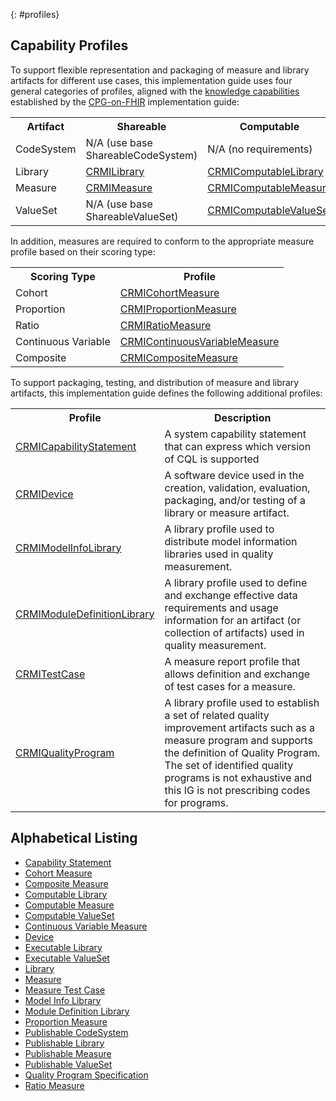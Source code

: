 {: #profiles}

## Capability Profiles

To support flexible representation and packaging of measure and library artifacts for different use cases, this implementation guide uses four general categories of profiles, aligned with the [knowledge capabilities](http://build.fhir.org/ig/HL7/cqf-recommendations/CodeSystem-cpg-knowledge-capability.html) established by the [CPG-on-FHIR](http://build.fhir.org/ig/HL7/cqf-recommendations) implementation guide:

<table>
  <tr><th>Artifact</th><th>Shareable</th><th>Computable</th><th>Publishable</th><th>Executable</th></tr>
  <tr><td>CodeSystem</td><td>N/A (use base ShareableCodeSystem)</td><td>N/A (no requirements)</td><td><a href="StructureDefinition-publishable-codesystem-crmi.html">CRMIPublishableCodeSystem</a></td><td>N/A (no requirements)</td></tr>
  <tr><td>Library</td><td><a href="StructureDefinition-library-crmi.html">CRMILibrary</a></td><td><a href="StructureDefinition-computable-library-crmi.html">CRMIComputableLibrary</a></td><td><a href="StructureDefinition-publishable-library-crmi.html">CRMIPublishableLibrary</a></td><td><a href="StructureDefinition-executable-library-crmi.html">CRMIExecutableLibrary</a></td></tr>
  <tr><td>Measure</td><td><a href="StructureDefinition-measure-crmi.html">CRMIMeasure</a></td><td><a href="StructureDefinition-computable-measure-crmi.html">CRMIComputableMeasure</a></td><td><a href="StructureDefinition-publishable-measure-crmi.html">CRMIPublishableMeasure</a></td><td><a href="StructureDefinition-executable-measure-crmi.html">CRMIExecutableMeasure</a></td></tr>
  <tr><td>ValueSet</td><td>N/A (use base ShareableValueSet)</td><td><a href="StructureDefinition-computable-valueset-crmi.html">CRMIComputableValueSet</a></td><td><a href="StructureDefinition-publishable-valueset-crmi.html">CRMIPublishableValueSet</a></td><td><a href="StructureDefinition-executable-valueset-crmi.html">CRMIExecutableValueSet</a></td></tr>

</table>

In addition, measures are required to conform to the appropriate measure profile based on their scoring type:

<table>
  <tr><th>Scoring Type</th><th>Profile</th></tr>
  <tr><td>Cohort</td><td><a href="StructureDefinition-cohort-measure-crmi.html">CRMICohortMeasure</a></td></tr>
  <tr><td>Proportion</td><td><a href="StructureDefinition-proportion-measure-crmi.html">CRMIProportionMeasure</a></td></tr>
  <tr><td>Ratio</td><td><a href="StructureDefinition-ratio-measure-crmi.html">CRMIRatioMeasure</a></td></tr>
  <tr><td>Continuous Variable</td><td><a href="StructureDefinition-cv-measure-crmi.html">CRMIContinuousVariableMeasure</a></td></tr>
  <tr><td>Composite</td><td><a href="StructureDefinition-composite-measure-crmi.html">CRMICompositeMeasure</a></td></tr>
</table>

To support packaging, testing, and distribution of measure and library artifacts, this implementation guide defines the following additional profiles:

<table>
  <tr><th>Profile</th><th>Description</th></tr>
  <tr><td><a href="StructureDefinition-capability-statement-crmi.html">CRMICapabilityStatement</a></td><td>A system capability statement that can express which version of CQL is supported</td></tr>
  <tr><td><a href="StructureDefinition-device-softwaresystem-crmi.html">CRMIDevice</a></td><td>A software device used in the creation, validation, evaluation, packaging, and/or testing of a library or measure artifact.</td></tr>
  <tr><td><a href="StructureDefinition-modelinfo-library-crmi.html">CRMIModelInfoLibrary</a></td><td>A library profile used to distribute model information libraries used in quality measurement.</td></tr>
  <tr><td><a href="StructureDefinition-module-definition-library-crmi.html">CRMIModuleDefinitionLibrary</a></td><td>A library profile used to define and exchange effective data requirements and usage information for an artifact (or collection of artifacts) used in quality measurement.</td></tr>
  <tr><td><a href="StructureDefinition-test-case-crmi.html">CRMITestCase</a></td><td>A measure report profile that allows definition and exchange of test cases for a measure.</td></tr>
  <tr><td><a href="StructureDefinition-quality-program-crmi.html">CRMIQualityProgram</a></td><td>A library profile used to establish a set of related quality improvement artifacts such as a measure program and supports the definition of Quality Program. The set of identified quality programs is not exhaustive and this IG is not prescribing codes for programs.</td></tr>
</table>

## Alphabetical Listing

- [Capability Statement](StructureDefinition-capability-statement-crmi.html)
- [Cohort Measure](StructureDefinition-cohort-measure-crmi.html)
- [Composite Measure](StructureDefinition-composite-measure-crmi.html)
- [Computable Library](StructureDefinition-computable-library-crmi.html)
- [Computable Measure](StructureDefinition-computable-measure-crmi.html)
- [Computable ValueSet](StructureDefinition-computable-valueset-crmi.html)
- [Continuous Variable Measure](StructureDefinition-cv-measure-crmi.html)
- [Device](StructureDefinition-device-softwaresystem-crmi.html)
- [Executable Library](StructureDefinition-executable-library-crmi.html)
- [Executable ValueSet](StructureDefinition-executable-valueset-crmi.html)
- [Library](StructureDefinition-library-crmi.html)
- [Measure](StructureDefinition-measure-crmi.html)
- [Measure Test Case](StructureDefinition-test-case-crmi.html)
- [Model Info Library](StructureDefinition-modelinfo-library-crmi.html)
- [Module Definition Library](StructureDefinition-module-definition-library-crmi.html)
- [Proportion Measure](StructureDefinition-proportion-measure-crmi.html)
- [Publishable CodeSystem](StructureDefinition-publishable-codesystem-crmi.html)
- [Publishable Library](StructureDefinition-publishable-library-crmi.html)
- [Publishable Measure](StructureDefinition-publishable-measure-crmi.html)
- [Publishable ValueSet](StructureDefinition-publishable-valueset-crmi.html)
- [Quality Program Specification](StructureDefinition-quality-program-crmi.html)
- [Ratio Measure](StructureDefinition-ratio-measure-crmi.html)
